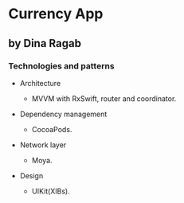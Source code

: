 # Currency App
## by Dina Ragab

### Technologies and patterns
- Architecture
  - MVVM with RxSwift, router and coordinator.

- Dependency management
  - CocoaPods.
  
- Network layer
  - Moya.
 
- Design 
  - UIKit(XIBs).
  

